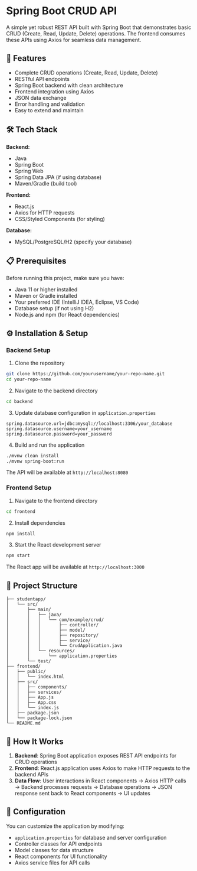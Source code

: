 # Spring Boot CRUD API

A simple yet robust REST API built with Spring Boot that demonstrates basic CRUD (Create, Read, Update, Delete) operations. The frontend consumes these APIs using Axios for seamless data management.

## 🚀 Features

- Complete CRUD operations (Create, Read, Update, Delete)
- RESTful API endpoints
- Spring Boot backend with clean architecture
- Frontend integration using Axios
- JSON data exchange
- Error handling and validation
- Easy to extend and maintain

## 🛠️ Tech Stack

**Backend:**
- Java
- Spring Boot
- Spring Web
- Spring Data JPA (if using database)
- Maven/Gradle (build tool)

**Frontend:**
- React.js
- Axios for HTTP requests
- CSS/Styled Components (for styling)

**Database:**
- MySQL/PostgreSQL/H2 (specify your database)

## 📋 Prerequisites

Before running this project, make sure you have:

- Java 11 or higher installed
- Maven or Gradle installed
- Your preferred IDE (IntelliJ IDEA, Eclipse, VS Code)
- Database setup (if not using H2)
- Node.js and npm (for React dependencies)

## ⚙️ Installation & Setup

### Backend Setup

1. Clone the repository
```bash
git clone https://github.com/yourusername/your-repo-name.git
cd your-repo-name
```

2. Navigate to the backend directory
```bash
cd backend
```

3. Update database configuration in `application.properties`
```properties
spring.datasource.url=jdbc:mysql://localhost:3306/your_database
spring.datasource.username=your_username
spring.datasource.password=your_password
```

4. Build and run the application
```bash
./mvnw clean install
./mvnw spring-boot:run
```

The API will be available at `http://localhost:8080`

### Frontend Setup

1. Navigate to the frontend directory
```bash
cd frontend
```

2. Install dependencies
```bash
npm install
```

3. Start the React development server
```bash
npm start
```

The React app will be available at `http://localhost:3000`

## 📁 Project Structure

```
├── studentapp/
│   └── src/
│       ├── main/
│       │   ├── java/
│       │   │   └── com/example/crud/
│       │   │       ├── controller/
│       │   │       ├── model/
│       │   │       ├── repository/
│       │   │       ├── service/
│       │   │       └── CrudApplication.java
│       │   └── resources/
│       │       └── application.properties
│       └── test/
├── frontend/
│   ├── public/
│   │   └── index.html
│   ├── src/
│   │   ├── components/
│   │   ├── services/
│   │   ├── App.js
│   │   ├── App.css
│   │   └── index.js
│   ├── package.json
│   └── package-lock.json
└── README.md
```

## 🎯 How It Works

1. **Backend**: Spring Boot application exposes REST API endpoints for CRUD operations
2. **Frontend**: React.js application uses Axios to make HTTP requests to the backend APIs
3. **Data Flow**: User interactions in React components → Axios HTTP calls → Backend processes requests → Database operations → JSON response sent back to React components → UI updates

## 🔧 Configuration

You can customize the application by modifying:

- `application.properties` for database and server configuration
- Controller classes for API endpoints
- Model classes for data structure
- React components for UI functionality
- Axios service files for API calls

